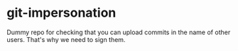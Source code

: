 # git-impersonation

Dummy repo for checking that you can upload commits in the name of other users. That's why we need to sign them.
